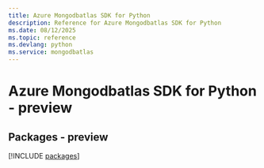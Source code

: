 ```yaml
---
title: Azure Mongodbatlas SDK for Python
description: Reference for Azure Mongodbatlas SDK for Python
ms.date: 08/12/2025
ms.topic: reference
ms.devlang: python
ms.service: mongodbatlas
---
```

# Azure Mongodbatlas SDK for Python - preview
## Packages - preview
[!INCLUDE [packages](mongodbatlas-index.md)]